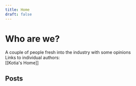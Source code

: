 ```yaml
---
title: Home
draft: false
---
```


# Who are we?

A couple of people fresh into the industry with some opinions\
Links to individual authors:\
[[Kotia's Home]]

## Posts
